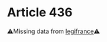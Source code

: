 # Article 436

⚠️Missing data from [legifrance](https://www.legifrance.gouv.fr/codes/article_lc/LEGIARTI000006427615)⚠️